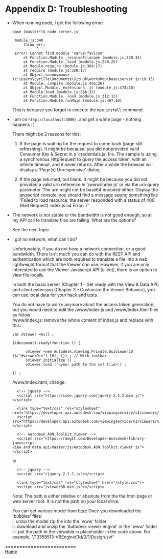 # Appendix D: Troubleshooting


* When running node, I got the following error:
   ```
   base [master*]$ node server.js

	module.js:340
		throw err;
			  ^
	Error: Cannot find module 'serve-favicon'
		at Function.Module._resolveFilename (module.js:338:15)
		at Function.Module._load (module.js:280:25)
		at Module.require (module.js:364:17)
		at require (module.js:380:17)
		at Object.<anonymous> (c:\Users\cyrille\Documents\GitHub\workshop\base\server.js:18:15)
		at Module._compile (module.js:456:26)
		at Object.Module._extensions..js (module.js:474:10)
		at Module.load (module.js:356:32)
		at Function.Module._load (module.js:312:12)
		at Function.Module.runMain (module.js:497:10)
   ```
   
   This is because you forgot to execute the ```npm install``` command.
   
   
* I am on ```http://localhost:3000/```, and get a white page - nothing happens :(

  There might be 2 reasons for this:
  
  1. If the page is waiting for the request to come back (page still refreshing). It might be because, you did not provided valid 
     Consumer Key & Secret in a 'credentials.js' file. The sample is using a synchronous HttpRequest to query the access token,
     with an infinite timeout, and it never returns. After a while the browser will display a 'Page(s) Unresponsive' dialog.

  2. If the page returned, but blank. It might be because you did not provided a valid urn reference in '/www/index.js' or via the urn
      query parameter. The urn might not be base64 encoded either. Display the javascript console, you should find a message saying 
	  something like 'Failed to load resource: the server responded with a status of 400 (Bad Request)   index.js:54    Error: 7'
  
  
* The network is not stable or the bandwidth is not good enough, so all my API call to translate files are failing. What are the options?

   See the next topic.
  
  
* I got no network, what can I do?

  Unfortunately, if you do not have a network connection, or a good bandwidth. There isn't much you can do with the REST API and
  authentication which are both required to translate a file into a web lightweight format that the Viewer can use. However, if you are
  only interested to use the Viewer Javascript API (client), there is an option to view file locally.
  
  In both the basic server (Chapter 1 - Get ready with the View & Data API) and client extension (Chapter 3 - Customize the Viewer Behavior),
  you can use local data for your hack and tests.
  
  You do not have to worry anymore about the access token generation, but you would need to edit the /www/index.js and /www/index.html files as follow: <br />
  /www/index.js: remove the whole content of index.js and replace with this:
  ```
  var oViewer =null ;

  $(document).ready(function () {
		
		oViewer =new Autodesk.Viewing.Private.GuiViewer3D ($("#viewerDiv") [0], {}) ; // With toolbar
		oViewer.initialize () ;
		oViewer.load ('<your path to the svf file>') ;

  }) ;
  ```
  /www/index.html, change:
  ```
    <!-- jquery -->
    <script src="https://code.jquery.com/jquery-2.1.2.min.js"></script>
  
    <link type="text/css" rel="stylesheet" href="https://developer.api.autodesk.com/viewingservice/v1/viewers/style.css"/>
    <script src="https://developer.api.autodesk.com/viewingservice/v1/viewers/viewer3D.min.js"></script>

    <!-- Autodesk.ADN.Toolkit.Viewer -->
    <script src="https://rawgit.com/Developer-Autodesk/library-javascript-view.and.data.api/master/js/Autodesk.ADN.Toolkit.Viewer.js"></script>
  ```
  to
  ```
    <!-- jquery -->
    <script src="/jquery-2.1.2.js"></script>
  
    <link type="text/css" rel="stylesheet" href="/style.css"/>
    <script src="/viewer3D.min.js"></script>
  ```
  Note: The path is either relative or absolute from the the html page or web server root. It is not the path on your local drive.
  
  You can get various model from [here](https://www.dropbox.com/sh/kfuvxi8aygyo9o6/AADz7wcK-xMV-gwUUFlPgm2da?dl=0)
  Once you downloaded the 'bubbles' files: <br />
  i. unzip the model zip file into the 'www' folder <br />
  ii. download and unzip the 'Autodesk viewer engine' in the 'www' folder <br />
  iii. put the path to the viewable in placeholder in the code above. For example, '/13358513-V8Enginef3d/0/1/Design.svf' <br />
  
  
=========================  
[Home](README.md)
